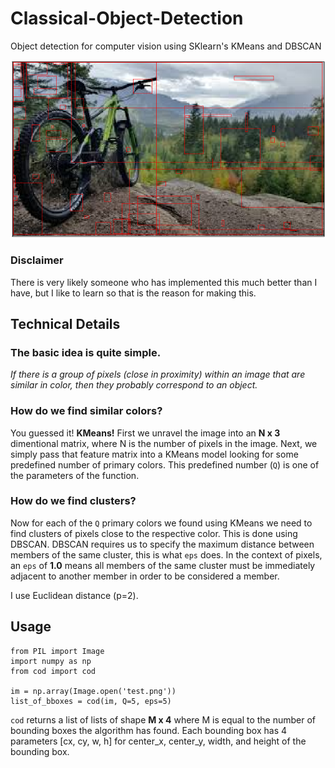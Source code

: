 # Classical-Object-Detection
Object detection for computer vision using SKlearn's KMeans and DBSCAN


<img src='Examples/output.png'>

### Disclaimer
There is very likely someone who has implemented this much better than I have, but I like to learn so that is the reason for making this.

## Technical Details

### The basic idea is quite simple. 
_If there is a group of pixels (close in proximity) within an image that are similar in color, then they probably correspond to an object._

### How do we find similar colors?

You guessed it! __KMeans!__ First we unravel the image into an __N x 3__ dimentional matrix, where N is the number of pixels in the image. Next, we simply pass that feature matrix into a KMeans model looking for some predefined number of primary colors. This predefined number (`Q`) is one of the parameters of the function.

### How do we find clusters?

Now for each of the `Q` primary colors we found using KMeans we need to find clusters of pixels close to the respective color. This is done using DBSCAN. DBSCAN requires us to specify the maximum distance between members of the same cluster, this is what `eps` does. In the context of pixels, an `eps` of __1.0__ means all members of the same cluster must be immediately adjacent to another member in order to be considered a member.

I use Euclidean distance (p=2).

## Usage

```
from PIL import Image
import numpy as np
from cod import cod

im = np.array(Image.open('test.png'))
list_of_bboxes = cod(im, Q=5, eps=5)
```

`cod` returns a list of lists of shape __M x 4__ where M is equal to the number of bounding boxes the algorithm has found. Each bounding box has 4 parameters [cx, cy, w, h] for center_x, center_y, width, and height of the bounding box.

